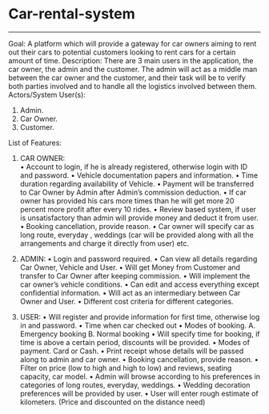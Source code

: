 # Car-rental-system      
_____________________________________________________________________________________
Goal:
A platform which will provide a gateway for car owners aiming to rent out their cars to potential customers looking to rent cars for a certain amount of time.
Description:
There are 3 main users in the application, the car owner, the admin and the customer. The admin will act as a middle man between the car owner and the customer, and their task will be to verify both parties involved and to handle all the logistics involved between them. 
Actors/System User(s):
1.	Admin.
2.	 Car Owner.
3.	Customer.

List of Features:

1.	CAR OWNER:  
      •	Account to login, if he is already registered, otherwise login with ID and password.
      •	Vehicle documentation papers and information.
      •	Time duration regarding availability of Vehicle.
      •	Payment will be transferred to Car Owner by Admin after Admin’s commission deduction.
      •	If car owner has provided his cars more times than he will get more 20 percent more profit after every 10 rides.
      •	Review based system, if user is unsatisfactory than admin will provide money and deduct it from user.
      •	Booking cancellation, provide reason.
      •	Car owner will specify car as long route, everyday , weddings (car will be provided along with all the arrangements and charge it directly from user) etc.



2.	ADMIN:
      •	Login and password required. 
      •	Can view all details regarding Car Owner, Vehicle and User.
      •	Will get Money from Customer and transfer to Car Owner after keeping commission.
      •	Will implement the car owner’s vehicle conditions.
      •	Can edit and access everything except confidential information.
      •	Will act as an intermediary between Car Owner and User.
      •	Different cost criteria for different categories.

3.    USER:
      •	Will register and provide information for first time, otherwise log in and password.
      •	Time when car checked out
      •	Modes of booking. 
            A.	Emergency booking
            B.	Normal booking 
      •	Will specify time for booking, if time is above a certain period, discounts will be provided.
      •	Modes of payment. Card or Cash.
      •	Print receipt whose details will be passed along to admin and car owner.
      •	Booking cancellation, provide reason.
      •	Filter on price (low to high and high to low) and reviews, seating capacity, car model.
      •	Admin will browse according to his preferences in categories of long routes, everyday, weddings.
      •	Wedding decoration preferences will be provided by user.
      •	User will enter rough estimate of kilometers. (Price and discounted on the distance need)

